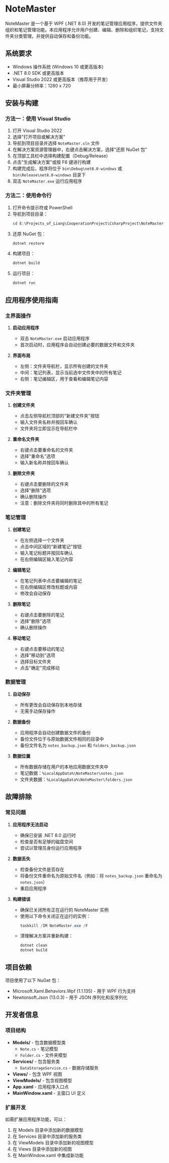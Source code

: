 # NoteMaster

NoteMaster 是一个基于 WPF (.NET 8.0) 开发的笔记管理应用程序，提供文件夹组织和笔记管理功能。本应用程序允许用户创建、编辑、删除和组织笔记，支持文件夹分类管理，并提供自动保存和备份功能。

## 系统要求

- Windows 操作系统 (Windows 10 或更高版本)
- .NET 8.0 SDK 或更高版本
- Visual Studio 2022 或更高版本（推荐用于开发）
- 最小屏幕分辨率：1280 x 720

## 安装与构建

### 方法一：使用 Visual Studio

1. 打开 Visual Studio 2022
2. 选择"打开项目或解决方案"
3. 导航到项目目录并选择 `NoteMaster.sln` 文件
4. 在解决方案资源管理器中，右键点击解决方案，选择"还原 NuGet 包"
5. 在顶部工具栏中选择构建配置（Debug/Release）
6. 点击"生成解决方案"或按 F6 键进行构建
7. 构建完成后，程序将位于 `bin\Debug\net8.0-windows` 或 `bin\Release\net8.0-windows` 目录下
8. 双击 `NoteMaster.exe` 运行应用程序

### 方法二：使用命令行

1. 打开命令提示符或 PowerShell
2. 导航到项目目录：
   ```powershell
   cd E:\Projects_of_Liang\CooperationProject\CsharpProject\NoteMaster\NoteMaster
   ```
3. 还原 NuGet 包：
   ```powershell
   dotnet restore
   ```
4. 构建项目：
   ```powershell
   dotnet build
   ```
5. 运行项目：
   ```powershell
   dotnet run
   ```

## 应用程序使用指南

### 主界面操作

1. **启动应用程序**

   - 双击 `NoteMaster.exe` 启动应用程序
   - 首次启动时，应用程序会自动创建必要的数据文件和文件夹

2. **界面布局**
   - 左侧：文件夹导航栏，显示所有创建的文件夹
   - 中间：笔记列表，显示当前选中文件夹中的所有笔记
   - 右侧：笔记编辑区，用于查看和编辑笔记内容

### 文件夹管理

1. **创建文件夹**

   - 点击左侧导航栏顶部的"新建文件夹"按钮
   - 输入文件夹名称并按回车确认
   - 文件夹将立即显示在导航栏中

2. **重命名文件夹**

   - 右键点击要重命名的文件夹
   - 选择"重命名"选项
   - 输入新名称并按回车确认

3. **删除文件夹**
   - 右键点击要删除的文件夹
   - 选择"删除"选项
   - 确认删除操作
   - 注意：删除文件夹将同时删除其中的所有笔记

### 笔记管理

1. **创建笔记**

   - 在左侧选择一个文件夹
   - 点击中间区域的"新建笔记"按钮
   - 输入笔记标题并按回车确认
   - 在右侧编辑区输入笔记内容

2. **编辑笔记**

   - 在笔记列表中点击要编辑的笔记
   - 在右侧编辑区修改标题或内容
   - 修改会自动保存

3. **删除笔记**

   - 右键点击要删除的笔记
   - 选择"删除"选项
   - 确认删除操作

4. **移动笔记**
   - 右键点击要移动的笔记
   - 选择"移动到"选项
   - 选择目标文件夹
   - 点击"确定"完成移动

### 数据管理

1. **自动保存**

   - 所有更改会自动保存到本地存储
   - 无需手动保存操作

2. **数据备份**

   - 应用程序会自动创建数据文件的备份
   - 备份文件位于与原始数据文件相同的目录中
   - 备份文件名为 `notes_backup.json` 和 `folders_backup.json`

3. **数据位置**
   - 所有数据存储在用户的本地应用数据文件夹中
   - 笔记数据：`%LocalAppData%\NoteMaster\notes.json`
   - 文件夹数据：`%LocalAppData%\NoteMaster\folders.json`

## 故障排除

### 常见问题

1. **应用程序无法启动**

   - 确保已安装 .NET 8.0 运行时
   - 检查是否有足够的磁盘空间
   - 尝试以管理员身份运行应用程序

2. **数据丢失**

   - 检查备份文件是否存在
   - 将备份文件重命名为原始文件名（例如：将 `notes_backup.json` 重命名为 `notes.json`）
   - 重启应用程序

3. **构建错误**
   - 确保已关闭所有正在运行的 NoteMaster 实例
   - 使用以下命令关闭正在运行的实例：
     ```powershell
     taskkill /IM NoteMaster.exe /F
     ```
   - 清理解决方案并重新构建：
     ```powershell
     dotnet clean
     dotnet build
     ```

## 项目依赖

项目使用了以下 NuGet 包：

- Microsoft.Xaml.Behaviors.Wpf (1.1.135) - 用于 WPF 行为支持
- Newtonsoft.Json (13.0.3) - 用于 JSON 序列化和反序列化

## 开发者信息

### 项目结构

- **Models/** - 包含数据模型类
  - `Note.cs` - 笔记模型
  - `Folder.cs` - 文件夹模型
- **Services/** - 包含服务类
  - `DataStorageService.cs` - 数据存储服务
- **Views/** - 包含 WPF 视图
- **ViewModels/** - 包含视图模型
- **App.xaml** - 应用程序入口点
- **MainWindow.xaml** - 主窗口 UI 定义

### 扩展开发

如需扩展应用程序功能，可以：

1. 在 Models 目录中添加新的数据模型
2. 在 Services 目录中添加新的服务类
3. 在 ViewModels 目录中添加新的视图模型
4. 在 Views 目录中添加新的视图
5. 在 MainWindow.xaml 中集成新功能
